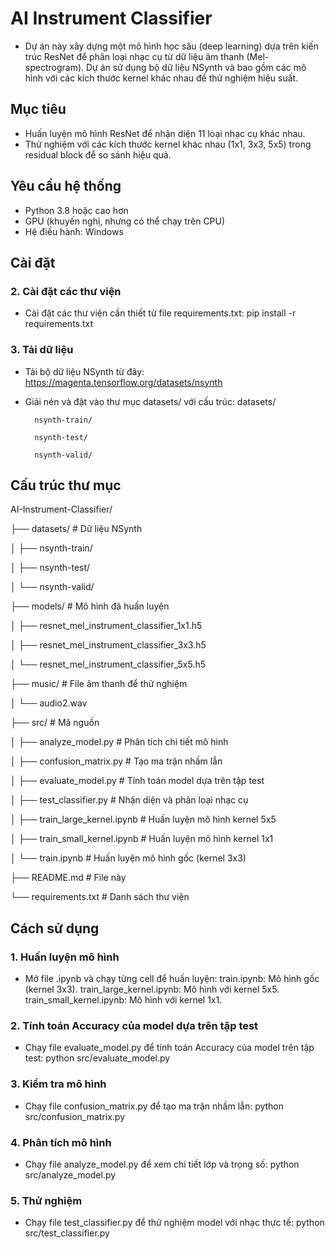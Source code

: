 # AI Instrument Classifier
- Dự án này xây dựng một mô hình học sâu (deep learning) dựa trên kiến trúc ResNet để phân loại nhạc cụ từ dữ liệu âm thanh (Mel-spectrogram). Dự án sử dụng bộ dữ liệu NSynth và bao gồm các mô hình với các kích thước kernel khác nhau để thử nghiệm hiệu suất.

## Mục tiêu
- Huấn luyện mô hình ResNet để nhận diện 11 loại nhạc cụ khác nhau.
- Thử nghiệm với các kích thước kernel khác nhau (1x1, 3x3, 5x5) trong residual block để so sánh hiệu quả.

## Yêu cầu hệ thống
- Python 3.8 hoặc cao hơn
- GPU (khuyến nghị, nhưng có thể chạy trên CPU)
- Hệ điều hành: Windows

## Cài đặt
### 2. Cài đặt các thư viện
- Cài đặt các thư viện cần thiết từ file requirements.txt:
    pip install -r requirements.txt

### 3. Tải dữ liệu
- Tải bộ dữ liệu NSynth từ đây: https://magenta.tensorflow.org/datasets/nsynth
- Giải nén và đặt vào thư mục datasets/ với cấu trúc:
    datasets/

        nsynth-train/

        nsynth-test/

        nsynth-valid/

## Cấu trúc thư mục
AI-Instrument-Classifier/

├── datasets/                       # Dữ liệu NSynth

│   ├── nsynth-train/

│   ├── nsynth-test/

│   └── nsynth-valid/

├── models/                         # Mô hình đã huấn luyện

│   ├── resnet_mel_instrument_classifier_1x1.h5

│   ├── resnet_mel_instrument_classifier_3x3.h5

│   └── resnet_mel_instrument_classifier_5x5.h5

├── music/                          # File âm thanh để thử nghiệm 

│   └── audio2.wav

├── src/                            # Mã nguồn

│   ├── analyze_model.py            # Phân tích chi tiết mô hình

│   ├── confusion_matrix.py         # Tạo ma trận nhầm lẫn

│   ├── evaluate_model.py           # Tính toán model dựa trên tập test

│   ├── test_classifier.py          # Nhận diện và phân loại nhạc cụ

│   ├── train_large_kernel.ipynb    # Huấn luyện mô hình kernel 5x5

│   ├── train_small_kernel.ipynb    # Huấn luyện mô hình kernel 1x1

│   └── train.ipynb                 # Huấn luyện mô hình gốc (kernel 3x3)

├── README.md                       # File này

└── requirements.txt                # Danh sách thư viện

## Cách sử dụng
### 1. Huấn luyện mô hình
- Mở file .ipynb và chạy từng cell để huấn luyện:
    train.ipynb: Mô hình gốc (kernel 3x3).
    train_large_kernel.ipynb: Mô hình với kernel 5x5.
    train_small_kernel.ipynb: Mô hình với kernel 1x1.

### 2. Tính toán Accuracy của model dựa trên tập test
- Chạy file evaluate_model.py để tính toán Accuracy của model trên tập test:
    python src/evaluate_model.py

### 3. Kiểm tra mô hình
- Chạy file confusion_matrix.py để tạo ma trận nhầm lẫn:
    python src/confusion_matrix.py

### 4. Phân tích mô hình
- Chạy file analyze_model.py để xem chi tiết lớp và trọng số:
    python src/analyze_model.py

### 5. Thử nghiệm
- Chạy file test_classifier.py để thử nghiệm model với nhạc thực tế:
    python src/test_classifier.py